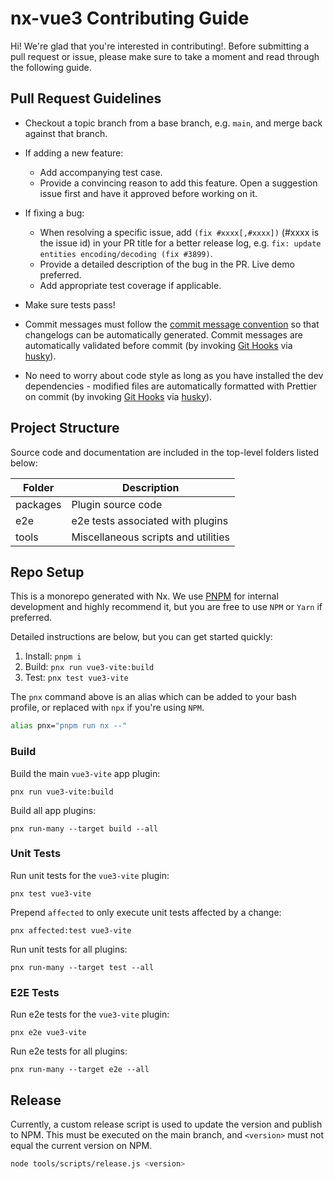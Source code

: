 # nx-vue3 Contributing Guide

Hi! We're glad that you're interested in contributing!. Before submitting a pull request or issue, please make sure to take a moment and read through the following guide.

## Pull Request Guidelines

- Checkout a topic branch from a base branch, e.g. `main`, and merge back against that branch.

- If adding a new feature:

  - Add accompanying test case.
  - Provide a convincing reason to add this feature. Open a suggestion issue first and have it approved before working on it.

- If fixing a bug:

  - When resolving a specific issue, add `(fix #xxxx[,#xxxx])` (#xxxx is the issue id) in your PR title for a better release log, e.g. `fix: update entities encoding/decoding (fix #3899)`.
  - Provide a detailed description of the bug in the PR. Live demo preferred.
  - Add appropriate test coverage if applicable.

- Make sure tests pass!

- Commit messages must follow the [commit message convention](./.github/commit-convention.md) so that changelogs can be automatically generated. Commit messages are automatically validated before commit (by invoking [Git Hooks](https://git-scm.com/docs/githooks) via [husky](https://github.com/typicode/husky)).

- No need to worry about code style as long as you have installed the dev dependencies - modified files are automatically formatted with Prettier on commit (by invoking [Git Hooks](https://git-scm.com/docs/githooks) via [husky](https://github.com/typicode/husky)).

## Project Structure

Source code and documentation are included in the top-level folders listed below:

| Folder   | Description                         |
| -------- | ----------------------------------- |
| packages | Plugin source code                  |
| e2e      | e2e tests associated with plugins   |
| tools    | Miscellaneous scripts and utilities |

## Repo Setup

This is a monorepo generated with Nx. We use [PNPM](https://pnpm.io/) for internal development and highly recommend it, but you are free to use `NPM` or `Yarn` if preferred.

Detailed instructions are below, but you can get started quickly:

1. Install: `pnpm i`
2. Build: `pnx run vue3-vite:build`
3. Test: `pnx test vue3-vite`

The `pnx` command above is an alias which can be added to your bash profile, or replaced with `npx` if you're using `NPM`.

```bash
alias pnx="pnpm run nx --"
```

### Build

Build the main `vue3-vite` app plugin:

```
pnx run vue3-vite:build
```

Build all app plugins:

```
pnx run-many --target build --all
```

### Unit Tests

Run unit tests for the `vue3-vite` plugin:

```
pnx test vue3-vite
```

Prepend `affected` to only execute unit tests affected by a change:

```
pnx affected:test vue3-vite
```

Run unit tests for all plugins:

```
pnx run-many --target test --all
```

### E2E Tests

Run e2e tests for the `vue3-vite` plugin:

```
pnx e2e vue3-vite
```

Run e2e tests for all plugins:

```
pnx run-many --target e2e --all
```

## Release

Currently, a custom release script is used to update the version and publish to NPM. This must be executed on the main branch, and `<version>` must not equal the current version on NPM.

```bash
node tools/scripts/release.js <version>
```
